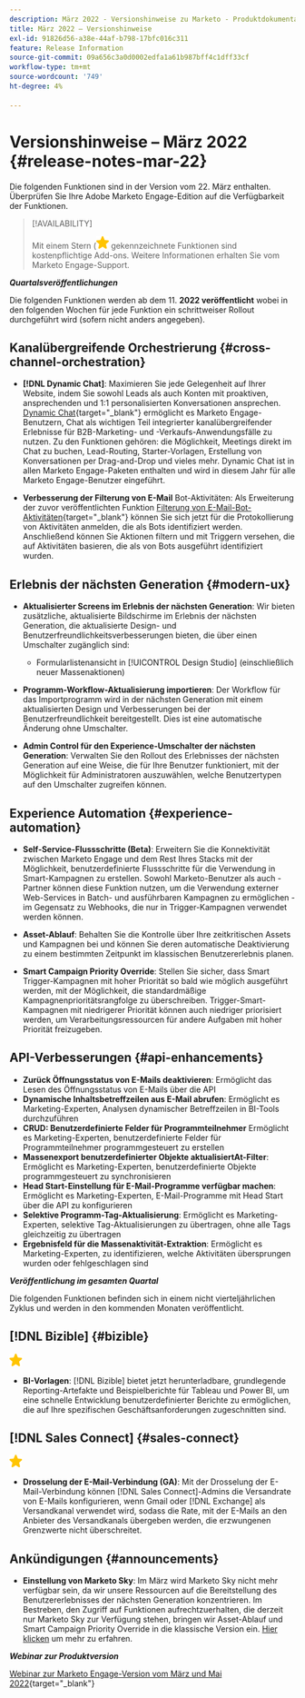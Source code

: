 ```yaml
---
description: März 2022 - Versionshinweise zu Marketo - Produktdokumentation
title: März 2022 – Versionshinweise
exl-id: 91826d56-a38e-44af-b798-17bfc016c311
feature: Release Information
source-git-commit: 09a656c3a0d0002edfa1a61b987bff4c1dff33cf
workflow-type: tm+mt
source-wordcount: '749'
ht-degree: 4%

---
```


# Versionshinweise – März 2022 {#release-notes-mar-22}

Die folgenden Funktionen sind in der Version vom 22. März enthalten. Überprüfen Sie Ihre Adobe Marketo Engage-Edition auf die Verfügbarkeit der Funktionen.

>[!AVAILABILITY]
>
>Mit einem Stern (![star](assets/yellow-star.png) gekennzeichnete Funktionen sind kostenpflichtige Add-ons. Weitere Informationen erhalten Sie vom Marketo Engage-Support.

**_Quartalsveröffentlichungen_**

Die folgenden Funktionen werden ab dem 11. **2022 veröffentlicht** wobei in den folgenden Wochen für jede Funktion ein schrittweiser Rollout durchgeführt wird (sofern nicht anders angegeben).

## Kanalübergreifende Orchestrierung {#cross-channel-orchestration}

* **[!DNL Dynamic Chat]**: Maximieren Sie jede Gelegenheit auf Ihrer Website, indem Sie sowohl Leads als auch Konten mit proaktiven, ansprechenden und 1:1 personalisierten Konversationen ansprechen. [Dynamic Chat](/help/marketo/product-docs/demand-generation/dynamic-chat/dynamic-chat-overview.md){target="_blank"} ermöglicht es Marketo Engage-Benutzern, Chat als wichtigen Teil integrierter kanalübergreifender Erlebnisse für B2B-Marketing- und -Verkaufs-Anwendungsfälle zu nutzen. Zu den Funktionen gehören: die Möglichkeit, Meetings direkt im Chat zu buchen, Lead-Routing, Starter-Vorlagen, Erstellung von Konversationen per Drag-and-Drop und vieles mehr. Dynamic Chat ist in allen Marketo Engage-Paketen enthalten und wird in diesem Jahr für alle Marketo Engage-Benutzer eingeführt.

* **Verbesserung der Filterung von E-Mail** Bot-Aktivitäten: Als Erweiterung der zuvor veröffentlichten Funktion [Filterung von E-Mail-Bot-Aktivitäten](/help/marketo/product-docs/administration/email-setup/filtering-email-bot-activity.md){target="_blank"} können Sie sich jetzt für die Protokollierung von Aktivitäten anmelden, die als Bots identifiziert werden. Anschließend können Sie Aktionen filtern und mit Triggern versehen, die auf Aktivitäten basieren, die als von Bots ausgeführt identifiziert wurden.

## Erlebnis der nächsten Generation {#modern-ux}

* **Aktualisierter Screens im Erlebnis der nächsten Generation**: Wir bieten zusätzliche, aktualisierte Bildschirme im Erlebnis der nächsten Generation, die aktualisierte Design- und Benutzerfreundlichkeitsverbesserungen bieten, die über einen Umschalter zugänglich sind:

   * Formularlistenansicht in [!UICONTROL Design Studio] (einschließlich neuer Massenaktionen)

* **Programm-Workflow-Aktualisierung importieren**: Der Workflow für das Importprogramm wird in der nächsten Generation mit einem aktualisierten Design und Verbesserungen bei der Benutzerfreundlichkeit bereitgestellt. Dies ist eine automatische Änderung ohne Umschalter.

* **Admin Control für den Experience-Umschalter der nächsten Generation**: Verwalten Sie den Rollout des Erlebnisses der nächsten Generation auf eine Weise, die für Ihre Benutzer funktioniert, mit der Möglichkeit für Administratoren auszuwählen, welche Benutzertypen auf den Umschalter zugreifen können.

## Experience Automation {#experience-automation}

* **Self-Service-Flussschritte (Beta)**: Erweitern Sie die Konnektivität zwischen Marketo Engage und dem Rest Ihres Stacks mit der Möglichkeit, benutzerdefinierte Flussschritte für die Verwendung in Smart-Kampagnen zu erstellen. Sowohl Marketo-Benutzer als auch -Partner können diese Funktion nutzen, um die Verwendung externer Web-Services in Batch- und ausführbaren Kampagnen zu ermöglichen - im Gegensatz zu Webhooks, die nur in Trigger-Kampagnen verwendet werden können.

* **Asset-Ablauf**: Behalten Sie die Kontrolle über Ihre zeitkritischen Assets und Kampagnen bei und können Sie deren automatische Deaktivierung zu einem bestimmten Zeitpunkt im klassischen Benutzererlebnis planen.

* **Smart Campaign Priority Override**: Stellen Sie sicher, dass Smart Trigger-Kampagnen mit hoher Priorität so bald wie möglich ausgeführt werden, mit der Möglichkeit, die standardmäßige Kampagnenprioritätsrangfolge zu überschreiben. Trigger-Smart-Kampagnen mit niedrigerer Priorität können auch niedriger priorisiert werden, um Verarbeitungsressourcen für andere Aufgaben mit hoher Priorität freizugeben.

## API-Verbesserungen {#api-enhancements}

* **Zurück Öffnungsstatus von E-Mails deaktivieren**: Ermöglicht das Lesen des Öffnungsstatus von E-Mails über die API
* **Dynamische Inhaltsbetreffzeilen aus E-Mail abrufen**: Ermöglicht es Marketing-Experten, Analysen dynamischer Betreffzeilen in BI-Tools durchzuführen
* **CRUD: Benutzerdefinierte Felder für Programmteilnehmer** Ermöglicht es Marketing-Experten, benutzerdefinierte Felder für Programmteilnehmer programmgesteuert zu erstellen
* **Massenexport benutzerdefinierter Objekte aktualisiertAt-Filter**: Ermöglicht es Marketing-Experten, benutzerdefinierte Objekte programmgesteuert zu synchronisieren
* **Head Start-Einstellung für E-Mail-Programme verfügbar machen**: Ermöglicht es Marketing-Experten, E-Mail-Programme mit Head Start über die API zu konfigurieren
* **Selektive Programm-Tag-Aktualisierung**: Ermöglicht es Marketing-Experten, selektive Tag-Aktualisierungen zu übertragen, ohne alle Tags gleichzeitig zu übertragen
* **Ergebnisfeld für die Massenaktivität-Extraktion**: Ermöglicht es Marketing-Experten, zu identifizieren, welche Aktivitäten übersprungen wurden oder fehlgeschlagen sind

**_Veröffentlichung im gesamten Quartal_**

Die folgenden Funktionen befinden sich in einem nicht vierteljährlichen Zyklus und werden in den kommenden Monaten veröffentlicht.

## [!DNL Bizible] {#bizible}

![(Stern)](assets/yellow-star.png)

* **BI-Vorlagen**: [!DNL Bizible] bietet jetzt herunterladbare, grundlegende Reporting-Artefakte und Beispielberichte für Tableau und Power BI, um eine schnelle Entwicklung benutzerdefinierter Berichte zu ermöglichen, die auf Ihre spezifischen Geschäftsanforderungen zugeschnitten sind.

## [!DNL Sales Connect] {#sales-connect}

![(Stern)](assets/yellow-star.png)

* **Drosselung der E-Mail-Verbindung (GA)**: Mit der Drosselung der E-Mail-Verbindung können [!DNL Sales Connect]-Admins die Versandrate von E-Mails konfigurieren, wenn Gmail oder [!DNL Exchange] als Versandkanal verwendet wird, sodass die Rate, mit der E-Mails an den Anbieter des Versandkanals übergeben werden, die erzwungenen Grenzwerte nicht überschreitet.

## Ankündigungen {#announcements}

* **Einstellung von Marketo Sky**: Im März wird Marketo Sky nicht mehr verfügbar sein, da wir unsere Ressourcen auf die Bereitstellung des Benutzererlebnisses der nächsten Generation konzentrieren. Im Bestreben, den Zugriff auf Funktionen aufrechtzuerhalten, die derzeit nur Marketo Sky zur Verfügung stehen, bringen wir Asset-Ablauf und Smart Campaign Priority Override in die klassische Version ein. [Hier klicken](https://nation.marketo.com/t5/the-modern-ux/marketo-sky-deprecation-notice/ba-p/320115#M33) um mehr zu erfahren.

**_Webinar zur Produktversion_**

[Webinar zur Marketo Engage-Version vom März und Mai 2022](https://engage.marketo.com/2022_March_May_Release_Webinar_DemandPage.html){target="_blank"}
